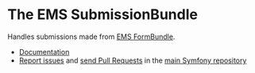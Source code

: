 # The EMS SubmissionBundle

Handles submissions made from [EMS FormBundle](https://github.com/ems-project/EMSFormBundle). 


* [Documentation](https://ems-project.github.io/#/dev/submission-bundle/index.md)
* [Report issues](https://github.com/ems-project/elasticms/issues) and
  [send Pull Requests](https://github.com/ems-project/elasticms/pulls)
  in the [main Symfony repository](https://github.com/ems-project/elasticms)
